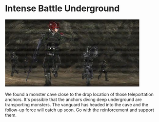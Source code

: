 # Intense Battle Underground

![Intense Battle Underground](../images/missions_thumbnails/M204.jpg)

We found a monster cave close to the drop location of those teleportation anchors. It's possible that the anchors diving deep underground are transporting monsters.
The vanguard has headed into the cave and the follow-up force will catch up soon. Go with the reinforcement and support them.
